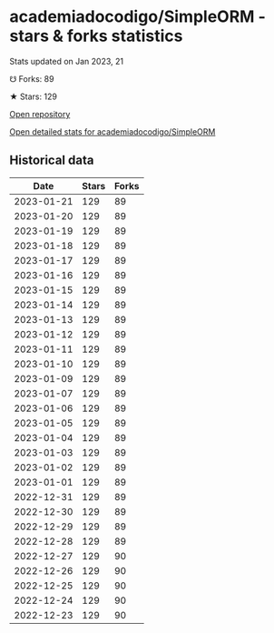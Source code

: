 # academiadocodigo/SimpleORM - stars & forks statistics

Stats updated on Jan 2023, 21

☋ Forks: 89

★ Stars: 129

[Open repository](https://github.com/academiadocodigo/SimpleORM)

[Open detailed stats for academiadocodigo/SimpleORM](https://reviewgithub.com/rep/academiadocodigo/SimpleORM)

## Historical data
| Date | Stars | Forks |
|------|-------|-------|
| 2023-01-21 | 129 | 89 | 
| 2023-01-20 | 129 | 89 | 
| 2023-01-19 | 129 | 89 | 
| 2023-01-18 | 129 | 89 | 
| 2023-01-17 | 129 | 89 | 
| 2023-01-16 | 129 | 89 | 
| 2023-01-15 | 129 | 89 | 
| 2023-01-14 | 129 | 89 | 
| 2023-01-13 | 129 | 89 | 
| 2023-01-12 | 129 | 89 | 
| 2023-01-11 | 129 | 89 | 
| 2023-01-10 | 129 | 89 | 
| 2023-01-09 | 129 | 89 | 
| 2023-01-07 | 129 | 89 | 
| 2023-01-06 | 129 | 89 | 
| 2023-01-05 | 129 | 89 | 
| 2023-01-04 | 129 | 89 | 
| 2023-01-03 | 129 | 89 | 
| 2023-01-02 | 129 | 89 | 
| 2023-01-01 | 129 | 89 | 
| 2022-12-31 | 129 | 89 | 
| 2022-12-30 | 129 | 89 | 
| 2022-12-29 | 129 | 89 | 
| 2022-12-28 | 129 | 89 | 
| 2022-12-27 | 129 | 90 | 
| 2022-12-26 | 129 | 90 | 
| 2022-12-25 | 129 | 90 | 
| 2022-12-24 | 129 | 90 | 
| 2022-12-23 | 129 | 90 | 


